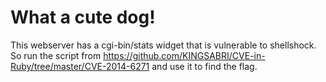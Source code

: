 What a cute dog!
================

This webserver has a cgi-bin/stats widget that is vulnerable to shellshock. So run the script from https://github.com/KINGSABRI/CVE-in-Ruby/tree/master/CVE-2014-6271 and use it to find the flag.
